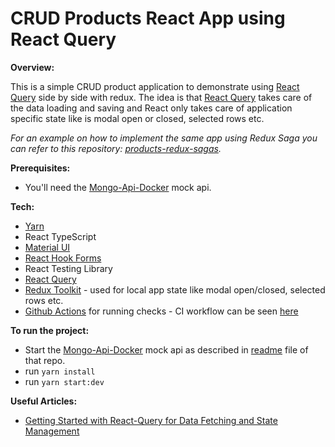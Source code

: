 # CRUD Products React App using React Query


**Overview:**

This is a simple CRUD product application to demonstrate using [React Query](https://react-query.tanstack.com/) side by side with redux.  The idea is that [React Query](https://react-query.tanstack.com/) takes care of the data loading and saving and React only takes care of application specific state like is modal open or closed, selected rows etc. 

_For an example on how to implement the same app using Redux Saga you can refer to this repository: [products-redux-sagas](https://github.com/loanburger/products-redux-sagas)._

**Prerequisites:**

- You'll need the [Mongo-Api-Docker](https://github.com/loanburger/Mongo-Api-Docker) mock api.

**Tech:**

- [Yarn](https://yarnpkg.com/)
- React TypeScript
- [Material UI](https://mui.com/getting-started/installation/)
- [React Hook Forms](https://react-hook-form.com)
- React Testing Library
- [React Query](https://react-query.tanstack.com/)
- [Redux Toolkit](https://redux-toolkit.js.org/) - used for local app state like modal open/closed, selected rows etc.
- [Github Actions](https://github.com/features/actions) for running checks - CI workflow can be seen [here](https://github.com/loanburger/products-react-query/blob/main/.github/workflows/build_test_react.yml)

**To run the project:**

- Start the [Mongo-Api-Docker](https://github.com/loanburger/Mongo-Api-Docker) mock api as described in [readme](https://github.com/loanburger/Mongo-Api-Docker/blob/master/README.MD) file of that repo.
- run `yarn install`
- run `yarn start:dev`


**Useful Articles:**

- [Getting Started with React-Query for Data Fetching and State Management](https://www.section.io/engineering-education/react-query-data-fetching-and-server-state-management)
